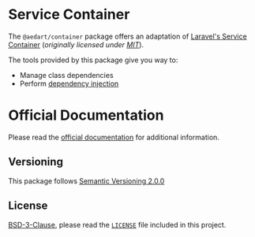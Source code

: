 # Service Container

The `@aedart/container` package offers an adaptation of [Laravel's Service Container](https://laravel.com/docs/11.x/container)
(_originally licensed under [MIT](https://github.com/laravel/framework/blob/11.x/src/Illuminate/Container/LICENSE.md)_).

The tools provided by this package give you way to:

* Manage class dependencies
* Perform [dependency injection](https://en.wikipedia.org/wiki/Dependency_injection)

# Official Documentation

Please read the [official documentation](https://aedart.github.io/ion/) for additional information.

## Versioning

This package follows [Semantic Versioning 2.0.0](http://semver.org/)

## License

[BSD-3-Clause](http://spdx.org/licenses/BSD-3-Clause), please read the [`LICENSE`](./LICENSE) file included in this project.
